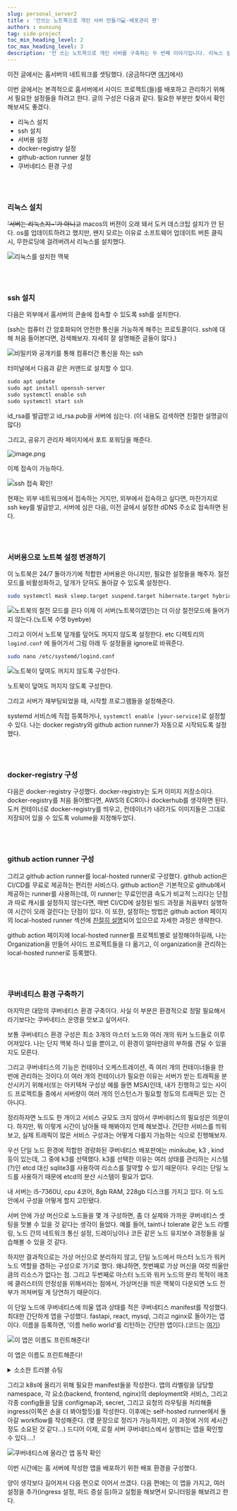 ```yaml
---
slug: personal_server2
title : '안쓰는 노트북으로 개인 서버 만들기💻-배포관리 편'
authors : eunsung
tag: side-project
toc_min_heading_level: 2
toc_max_heading_level: 3
description: '안 쓰는 노트북으로 개인 서버를 구축하는 두 번째 이야기입니다. 리눅스 설치부터 SSH 설정, 도커 레지스트리, GitHub Actions Runner, 쿠버네티스 환경 구성까지 홈 서버 배포 환경 구축 과정을 소개합니다.'
---
```


이전 글에서는 홈서버의 네트워크를 셋팅했다. (궁금하다면 [여기](https://watanka.github.io/personal_server)에서)  

이번 글에서는 본격적으로 홈서버에서 사이드 프로젝트(들)를 배포하고 관리하기 위해서 필요한 설정들을 하려고 한다. 글의 구성은 다음과 같다. 필요한 부분만 찾아서 확인해보셔도 좋겠다.  

- 리눅스 설치
- ssh 설치
- 서버용 설정
- docker-registry 설정
- github-action runner 설정
- 쿠버네티스 환경 구성

<br></br>


### 리눅스 설치
 ~~'서버는 리눅스지~'가 아니고~~  macos의 버젼이 오래 돼서 도커 데스크탑 설치가 안 된다. os를 업데이트하려고 했지만, 왠지 모르는 이유로 소프트웨어 업데이트 버튼 클릭 시, 무한로딩에 걸려버려서 리눅스를 설치했다.

![리눅스를 설치한 맥북](노트북-리눅스설치.jpg)

<br></br>


### ssh 설치

 다음은 외부에서 홈서버의 콘솔에 접속할 수 있도록 ssh를 설치한다.  

(ssh는 컴퓨터 간 암호화되어 안전한 통신을 가능하게 해주는 프로토콜이다. ssh에 대해 처음 들어본다면, 검색해보자. 자세히 잘 설명해준 글들이 많다.)  

![비밀키와 공개키를 통해 컴퓨터간 통신을 하는 ssh](ssh설명.png)


터미널에서 다음과 같은 커맨드로 설치할 수 있다.  

```python
sudo apt update
sudo apt install openssh-server
sudo systemctl enable ssh
sudo systemctl start ssh
```
  
id_rsa를 발급받고 id_rsa.pub을 서버에 심는다. (이 내용도 검색하면 친절한 설명글이 많다)  

그리고, 공유기 관리자 페이지에서 포트 포워딩을 해준다.   

![image.png](port-forwarding.png)

이제 접속이 가능하다.  

![ssh 접속 확인!](ssh접속.png)


현재는 외부 네트워크에서 접속하는 거지만, 외부에서 접속하고 싶다면, 마찬가지로 ssh key를 발급받고, 서버에 심은 다음, 이전 글에서 설정한 dDNS 주소로 접속하면 된다.  

<br></br>


### 서버용으로 노트북 설정 변경하기

 이 노트북은 24/7 돌아가기에 적합한 서버용은 아니지만, 필요한 설정들을 해주자. 절전 모드를 비활성화하고, 덮개가 닫혀도 돌아갈 수 있도록 설정한다.  

```bash
sudo systemctl mask sleep.target suspend.target hibernate.target hybrid-sleep.target
```

![노트북의 절전 모드를 끈다](laptop-settings.png)
이제 이 서버(노트북이였던)는 더 이상 절전모드에 들어가지 않는다.(노트북 수명 byebye)  

그리고 이어서 노트북 덮개를 덮어도 꺼지지 않도록 설정한다. etc 디렉토리의 `logind.conf` 에 들어가서 그림 아래 두 설정들을 ignore로 바꿔준다.  

```bash
sudo nano /etc/systemd/logind.conf
```

![노트북이 덮여도 꺼지지 않도록 구성한다.](노트북덮개설정.png)

노트북이 덮여도 꺼지지 않도록 구성한다.  

그리고 서버가 재부팅되었을 때, 시작할 프로그램들을 설정해준다.  

systemd 서비스에 직접 등록하거나, `systemctl enable [your-service]`로 설정할 수 있다. 나는 docker registry와 github action runner가 자동으로 시작되도록 설정했다.

<br></br>


### docker-registry 구성

 다음은 docker-registry 구성했다. docker-registry는 도커 이미지 저장소이다. docker-registry를 처음 들어봤다면, AWS의 ECR이나 dockerhub를 생각하면 된다. 도커 컨테이너로 docker-registry를 띄우고, 컨테이너가 내려가도 이미지들은 그대로 저장되어 있을 수 있도록 volume을 지정해두었다.  

<br></br>


### github action runner 구성

 그리고 github action runner를 local-hosted runner로 구성했다. github action은 CI/CD를 무료로 제공하는 편리한 서비스다. github action은 기본적으로 github에서 제공하는 runner를 사용하는데, 이 runner는 무료인만큼 속도가 비교적 느리다는 단점과 따로 캐시를 설정하지 않는다면, 매번 CI/CD에 설정된 빌드 과정을 처음부터  실행하여 시간이 오래 걸린다는 단점이 있다. 이 또한, 설정하는 방법은 github action 페이지의 local-hosted runner 섹션에 [친절히 설명](https://docs.github.com/en/actions/hosting-your-own-runners/managing-self-hosted-runners/about-self-hosted-runners)되어 있으므로 자세한 과정은 생략한다.  

 github action 페이지에 local-hosted runner를  프로젝트별로 설정해야하길래, 나는 Organization을 만들어 사이드 프로젝트들을 다 옮기고, 이 organization을 관리하는 local-hosted runner로 등록했다.  

<br></br>


### 쿠버네티스 환경 구축하기

 마지막은 대망의 쿠버네티스 환경 구축이다. 사실 이 부분은 환경적으로 정말 필요해서라기보다는 쿠버네티스 운영을 맛보고 싶어서다.  

 보통 쿠버네티스 환경 구성은 최소 3개의 마스터 노드와 여러 개의 워커 노드들로 이루어져있다. 나는 단지 맥북 하나 있을 뿐이고, 이 환경이 얼마만큼의 부하를 견딜 수 있을지도 모른다.  

 그리고 쿠버네티스의 기능은 컨테이너 오케스트레이션, 즉 여러 개의 컨테이너들을 한 번에 관리하는 것이다.이 여러 개의 컨테이너가 필요한 이유는 서버가 받는 트래픽을 분산시키기 위해서(또는 아키텍쳐 구성상 예를 들면 MSA)인데, 내가 진행하고 있는 사이드 프로젝트들 중에서 서버량이 여러 개의 인스턴스가 필요할 정도의 트래픽은 있는 건 아니다.  

 정리하자면 노드도 한 개이고 서비스 규모도 크지 않아서 쿠버네티스의 필요성은 의문이다. 하지만, 뭐 이렇게 시간이 남아돌 때 해봐야지 언제 해보겠나. 간단한 서비스를 띄워보고, 실제 트래픽이 많은 서비스 구성과는 어떻게 다를지 가늠하는 식으로 진행해보자.  

 우선 단일 노드 환경에 적합한 경량화된 쿠버네티스 배포판에는 minikube, k3 , kind 등이 있는데, 그 중에 k3를 선택했다. k3를 선택한 이유는 여러 상태를 관리하는 시스템(?)인 etcd 대신 sqlite3를 사용하여 리소스를 절약할 수 있기 때문이다. 우리는 단일 노드를 사용하기 때문에 etcd의 분산 시스템이 필요가 없다.   

내 서버는 i5-7360U, cpu 4코어, 8gb RAM, 228gb 디스크를 가지고 있다. 이 노드 안에서 구성을 어떻게 할지 고민됐다.   

서버 안에 가상 머신으로 노드들을 몇 개 구성하면, 좀 더 실제와 가까운 쿠버네티스 셋팅을 맛볼 수 있을 것 같다는 생각이 들었다. 예를 들어, taint나 tolerate 같은 노드 라벨링, 노드 간의 네트워크 통신 설정, 드레이닝이나 코든 같은 노드 유지보수 과정들을 실습해볼 수 있을 것 같다.   

하지만 결과적으로는 가상 머신으로 분리하지 않고, 단일 노드에서 마스터 노드가 워커 노드 역할을 겸하는 구성으로 가기로 했다. 왜냐하면, 첫번째로 가상 머신을 여럿 띄울만큼의 리소스가 없다는 점. 그리고 두번째로 마스터 노드와 워커 노드의 분리 목적이 애초에 클러스터의 안정성을 위해서라는 점에서, 가상머신을 띄운 맥북이 다운되면 노드 전부가 꺼져버릴 게 당연하기 때문이다.   

이 단일 노드에 쿠버네티스에 띄울 앱과 상태를 적은 쿠버네티스 manifest를 작성했다. 최대한 간단하게 앱을 구성했다. fastapi, react, mysql, 그리고 nginx로 돌아가는 앱이다. 이름을 등록하면, '이름 hello world'를 리턴하는 간단한 앱이다.(코드는 [여기](https://github.com/silver-s-side-projects/k8s-hello-world-app))  

![이 앱은 이름도 프린트해준다!](app-demo.png)

이 앱은 이름도 프린트해준다!

<details>
    <summary>소소한 트러블 슈팅</summary>
    docker registry에 이미지를 push할 때, github action이 계속 https로 요청을 보내서 오류가 난다. 우선은 docker daemon config에 insecure-registries 목록에 해당 registry 주소를 추가하여 (우회)해결했다. 근본적으로는 registry에도 https로 통신하는 게 맞기 때문에 후에 추가로 설정을 바꿔봐야겠다.
</details>

그리고 k8s에 올리기 위해 필요한 manifest들을 작성한다. 앱의 라벨링을 담당할 namespace, 각 요소(backend, frontend, nginx)의 deployment와 서비스, 그리고 각종 config들을 담을 configmap과, secret, 그리고 요청의 라우팅을 처리해줄 ingress(이쪽은 손을 더 봐야할듯)를 작성한다. 이후에는 self-hosted runner에서 돌아갈 workflow를 작성해준다. (몇 문장으로 정리가 가능하지만, 이 과정에 거의 세시간 정도 소요된 것 같다…) 드디어 이제, 로컬 서버 쿠버네티스에서 실행되는 앱을 확인할 수 있다….!

![쿠버네티스에 올라간 앱 동작 확인](쿠버네티스동작확인-사실아님.jpg)



이번 시간에는 홈 서버에 작성한 앱을 배포하기 위한 배포 환경을 구성했다. 

양이 생각보다 길어져서 다음 편으로 이어서 쓰겠다. 다음 편에는 이 앱을 가지고, 여러 설정을 추가(ingress 설정, 파드 증설 등)하고 실험을 해보면서 모니터링을 해보려고 한다.